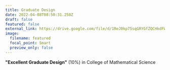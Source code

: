 ```yaml
---
title: Graduate Design
date: 2022-04-08T08:50:31.258Z
draft: false
featured: false
external_link: https://drive.google.com/file/d/1ReJ0kp75sqGRYGfZQCHkdFWk35VkTRdb/view?usp=sharing
image:
  filename: featured
  focal_point: Smart
  preview_only: false
---
```

**"Excellent Graduate Design"** (10%) in College of Mathematical Science